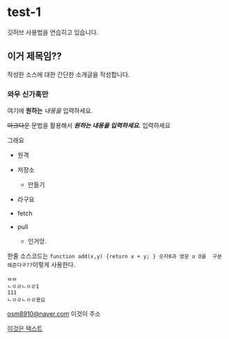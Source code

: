 # test-1
깃허브 사용법을 연습히고 있습니다.

## 이거 제목임??


작성한 소스에 대한 간단한 소개글을 작성합니다.


### 와우 신가훅만
여기에 **원하는** *내용을* 입력하세요.

~~마크다운~~ 문법을 활용해서 ***원하는 내용을 입력하세요.***
입력하세요

그래요


- 원격
- 저장소
  - 만들기

- 라구요

+ fetch
+ pull

  + 인거앙.

 한줄 소스코드는 `function add(x,y) {return x + y; } 숫자0과 영문 o O을 
 구분해준다구??`이렇게 사용한다.

 ```javascrit
ㅂㅂ
ㄴㅇㄹㄴㅇㄹ1
111
ㄴㅇㄹㄴㅇㄹ용요
```

<osm8910@naver.com> 이것이 주소


[이것은 텍스트](www.naver.com, "부가설명이당께")


